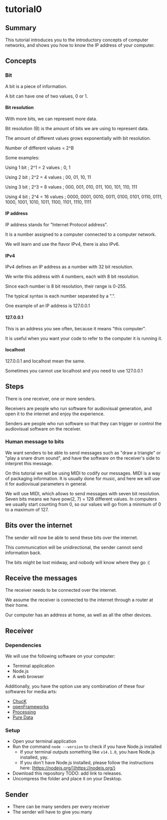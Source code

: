 # tutorial0

## Summary

This tutorial introduces you to the introductory concepts of computer networks, and shows you how to know the IP address of your computer.


## Concepts

###  Bit

A bit is a piece of information.

A bit can have one of two values, 0 or 1.

#### Bit resolution

With more bits, we can represent more data.

Bit resolution (B) is the amount of bits we are using to represent data.

The amount of different values grows exponentially with bit resolution.

Number of different values = 2^B

Some examples:

Using 1 bit ; 2^1 = 2 values ; 0, 1

Using 2 bit ; 2^2 = 4 values ; 00, 01, 10, 11

Using 3 bit ; 2^3 = 8 values ; 000, 001, 010, 011, 100, 101, 110, 111

Using 4 bit ; 2^4 = 16 values ; 0000, 0001, 0010, 0011, 0100, 0101, 0110, 0111, 1000, 1001, 1010, 1011, 1100, 1101, 1110, 1111

#### IP address

IP address stands for "Internet Protocol address".

It is a number assigned to a computer connected to a computer network.

We will learn and use the flavor IPv4, there is also IPv6.

#### IPv4

IPv4 defines an IP address as a number with 32 bit resolution.

We write this address with 4 numbers, each with 8 bit resolution.

Since each number is 8 bit resolution, their range is 0-255.

The typical syntax is each number separated by a ".".

One example of an IP address is 127.0.0.1

#### 127.0.0.1

This is an address you see often, because it means "this computer".

It is useful when you want your code to refer to the computer it is running it.

#### localhost

127.0.0.1 and localhost mean the same.

Sometimes you cannot use localhost and you need to use 127.0.0.1


## Steps

There is one receiver, one or more senders.

Receivers are people who run software for audiovisual generation, and open it to the internet and enjoy the experience.

Senders are people who run software so that they can trigger or control the audiovisual software on the receiver.

### Human message to bits

We want senders to be able to send messages such as "draw a triangle" or "play a snare drum sound", and have the software on the receiver's side to interpret this message.

On this tutorial we will be using MIDI to codify our messages. MIDI is a way of packaging information. It is usually done for music, and here we will use it for audiovisual parameters in general.

We will use MIDI, which allows to send messages with seven bit resolution. Seven bits means we have pow(2, 7) = 128 different values. In computers we usually start counting from 0, so our values will go from a minimum of 0 to a maximum of 127.

## Bits over the internet

The sender will now be able to send these bits over the internet.

This communication will be unidirectional, the sender cannot send information back.

The bits might be lost midway, and nobody will know where they go :(


## Receive the messages

The receiver needs to be connected over the internet.

We assume the receiver is connected to the internet through a router at their home. 

Our computer has an address at home, as well as all the other devices.

## Receiver

### Dependencies

We will use the following software on your computer:

* Terminal application
* Node.js
* A web browser

Additionally, you have the option use any combination of these four softwares for media arts:

* [ChucK](https://chuck.cs.princeton.edu/)
* [openFrameworks](https://openframeworks.cc/)
* [Processing](https://processing.org/)
* [Pure Data](https://puredata.info/)

### Setup

* Open your terminal application
* Run the command ```node --version``` to check if you have Node.js installed
  * If your terminal outputs something like ```v14.1.0```, you have Node.js installed, yay.
  * If you don't have Node.js installed, please follow the instructions here: [https://nodejs.org/](https://nodejs.org/)
* Download this repository TODO: add link to releases.
* Uncompress the folder and place it on your Desktop.


## Sender

* There can be many senders per every receiver
* The sender will have to give you many 

